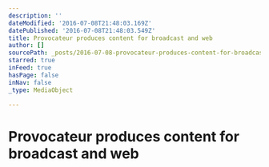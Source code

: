 ```yaml
---
description: ''
dateModified: '2016-07-08T21:48:03.169Z'
datePublished: '2016-07-08T21:48:03.549Z'
title: Provocateur produces content for broadcast and web
author: []
sourcePath: _posts/2016-07-08-provocateur-produces-content-for-broadcast-and-web.md
starred: true
inFeed: true
hasPage: false
inNav: false
_type: MediaObject

---
```

# **Provocateur produces content for broadcast and web**
